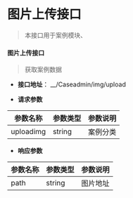 # 图片上传接口

> 本接口用于案例模块、

#### 图片上传接口

> 获取案例数据

+ __接口地址__： __/Caseadmin/img/upload

+ __请求参数__

|  参数名称  | 参数类型 | 参数说明 |
| --------- | -------- | ------- |
| uploadimg | string | 案例分类 |

+ __响应参数__

|  参数名称  | 参数类型 | 参数说明 |
| --------- | -------- | ------- |
| path | string | 图片地址 |
